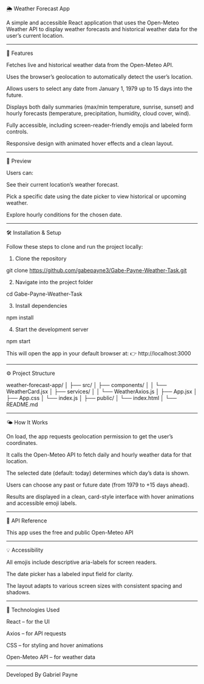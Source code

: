 🌦️ Weather Forecast App

A simple and accessible React application that uses the Open-Meteo Weather API to display weather forecasts and historical weather data for the user’s current location.

---

🚀 Features

Fetches live and historical weather data from the Open-Meteo API.

Uses the browser’s geolocation to automatically detect the user’s location.

Allows users to select any date from January 1, 1979 up to 15 days into the future.

Displays both daily summaries (max/min temperature, sunrise, sunset) and hourly forecasts (temperature, precipitation, humidity, cloud cover, wind).

Fully accessible, including screen-reader-friendly emojis and labeled form controls.

Responsive design with animated hover effects and a clean layout.

---

🧭 Preview

Users can:

See their current location’s weather forecast.

Pick a specific date using the date picker to view historical or upcoming weather.

Explore hourly conditions for the chosen date.

---

🛠️ Installation & Setup

Follow these steps to clone and run the project locally:

1. Clone the repository

git clone https://github.com/gabepayne3/Gabe-Payne-Weather-Task.git

2. Navigate into the project folder

cd Gabe-Payne-Weather-Task

3. Install dependencies

npm install

4. Start the development server

npm start

This will open the app in your default browser at:
👉 http://localhost:3000

---

⚙️ Project Structure

weather-forecast-app/
│
├── src/
│   ├── components/
│   │   └── WeatherCard.jsx
│   ├── services/
│   │   └── WeatherAxios.js
│   ├── App.jsx
│   ├── App.css
│   └── index.js
│
├── public/
│   └── index.html
│
└── README.md

---

🌤️ How It Works

On load, the app requests geolocation permission to get the user’s coordinates.

It calls the Open-Meteo API to fetch daily and hourly weather data for that location.

The selected date (default: today) determines which day’s data is shown.

Users can choose any past or future date (from 1979 to +15 days ahead).

Results are displayed in a clean, card-style interface with hover animations and accessible emoji labels.

---

🔗 API Reference

This app uses the free and public Open-Meteo API

---

💡 Accessibility

All emojis include descriptive aria-labels for screen readers.

The date picker has a labeled input field for clarity.

The layout adapts to various screen sizes with consistent spacing and shadows.

---

🧩 Technologies Used

React – for the UI

Axios – for API requests

CSS – for styling and hover animations

Open-Meteo API – for weather data

---

Developed By Gabriel Payne





















